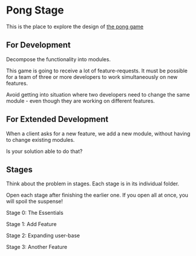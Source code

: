 # Pong Stage

This is the place to explore the design of
[the pong game](https://engin-boot.github.io/get-started/pong-game.html)

## For Development

Decompose the functionality into modules.

This game is going to receive a lot of feature-requests.
It must be possible for a team of three or more developers
to work simultaneously on new features.

Avoid getting into situation where two developers
need to change the same module -
even though they are working on different features.

## For Extended Development

When a client asks for a new feature, we add a new module,
without having to change existing modules.

Is your solution able to do that?

## Stages

Think about the problem in stages. Each stage is in its individual folder.

Open each stage after finishing the earlier one.
If you open all at once, you will spoil the suspense!

Stage 0: The Essentials

Stage 1: Add Feature

Stage 2: Expanding user-base

Stage 3: Another Feature
